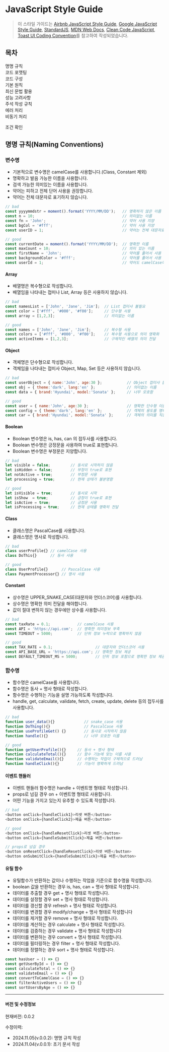 # JavaScript Style Guide

> 이 스타일 가이드는 [Airbnb JavaScript Style Guide](https://github.com/airbnb/javascript), [Google JavaScript Style Guide](https://google.github.io/styleguide/jsguide.html), [StandardJS](https://standardjs.com/), [MDN Web Docs](https://developer.mozilla.org/), [Clean Code JavaScript](https://github.com/ryanmcdermott/clean-code-javascript), [Toast UI Coding Convention](https://ui.toast.com/fe-guide/ko_CODING-CONVENTION)를 참고하여 작성되었습니다.


## 목차
명명 규칙  
코드 포맷팅  
코드 구성  
기본 원칙  
최신 문법 활용  
성능 고려사항  
주석 작성 규칙  
에러 처리  
비동기 처리

조건 확인

## 명명 규칙(Naming Conventions)
### 변수명
- 기본적으로 변수명은 camelCase를 사용합니다.(Class, Constant 제외)
- 명확하고 발음 가능한 이름을 사용합니다.
- 검색 가능한 의미있는 이름을 사용합니다.
- 약어는 피하고 전체 단어 사용을 권장합니다.
- 약어는 전체 대문자로 표기하지 않습니다.

```js
// bad
const yyyymmdstr = moment().format('YYYY/MM/DD');   // 명확하지 않은 이름
const n = 10;                                       // 의미없는 이름
const fn = 'John';                                  // 약어 사용 지양
const bgCol = '#fff';                               // 약어 사용 지양
const userID = 1;                                   // 약어는 전체 대문자로 표기하지 않음

// good
const currentDate = moment().format('YYYY/MM/DD');  // 명확한 이름
const maxCount = 10;                                // 의미 있는 이름
const firstName = 'John';                           // 약어를 풀어서 사용
const backgroundColor = '#fff';                     // 약어를 풀어서 사용
const userId = 1;                                   // 약어도 camelCase에 맞게 일관성 유지
```

#### Array
- 배열명은 복수형으로 작성합니다.
- 배열임을 나타내는 접미나 List, Array 등은 사용하지 않습니다.

```js
// bad
const namesList = ['John', 'Jane', 'Jim'];  // List 접미사 불필요   
const color = ['#fff', '#000', '#f00'];     // 단수형 사용
const array = [1,2,3];                      // 의미없는 이름

// good
const names = ['John', 'Jane', 'Jim'];      // 복수형 사용
const colors = ['#fff', '#000', '#f00'];    // 복수형 사용으로 의미 명확화
const activeItems = [1,2,3];                // 구체적인 배열의 의미 전달
```

#### Object
- 객체명은 단수형으로 작성합니다.
- 객체임을 나타내는 접미사 Object, Map, Set 등은 사용하지 않습니다.

```js
// bad
const userObject = { name:'John', age:30 };           // Object 접미사 불필요
const obj = { theme:'dark', lang:'en' };              // 의미없는 이름
const data = { brand:'Hyundai', model:'Sonata' };     // 너무 모호함

// good
const user = { name:'John', age:30 };                 // 명확한 단수형 이름
const config = { theme:'dark', lang:'en' };           // 객체의 용도를 명확히 표현
const car = { brand:'Hyundai', model:'Sonata' };      // 객체의 의미를 직관적으로 표현
```

#### Boolean
- Boolean 변수명은 is, has, can 의 접두사를 사용합니다.
- Boolean 변수명은 긍정문을 사용하여 true로 표현합니다.
- Boolean 변수명은 부정문은 지양합니다.

```js
// bad
let visible = false;         // 동사로 시작하지 않음
let isHidden = false;        // 부정이 true로 표현
let notActive = true;        // 부정문 사용
let processing = true;       // 현재 상태가 불분명함

// good
let isVisible = true;        // 동사로 시작
let isShow  = true;          // 긍정이 true로 표현
let isActive = true;         // 긍정문 사용
let isProcessing = true;     // 현재 상태를 명확히 전달
```

#### Class
- 클래스명은 PascalCase를 사용합니다.
- 클래스명은 명사로 작성합니다.

```js
// bad
class userProfile{} // camelCase 사용
class DoThis{}      // 동사 사용

// good
class UserProfile{}      // PascalCase 사용
class PaymentProcessor{} // 명사 사용

```
#### Constant
- 상수명은 UPPER_SNAKE_CASE(대문자와 언더스코어)를 사용합니다.
- 상수명은 명확한 의미 전달을 해야합니다.
- 값이 절대 변하지 않는 경우에만 상수를 사용합니다.

```js
// bad
const taxRate = 0.1;            // camelCase 사용
const API = 'https://api.com';  // 명확한 의미정보 부족
const TIMEOUT = 5000;           // 단위 정보 누락으로 명확하지 않음

// good
const TAX_RATE = 0.1;                   // 대문자와 언더스코어 사용
const API_BASE_URL = 'https://api.com'; // 명확한 정보 제공
const DEFAULT_TIMEOUT_MS = 5000;        // 단위 정보 포함으로 명확한 정보 제공
```

### 함수명
- 함수명은 camelCase를 사용합니다.
- 함수명은 동사 + 명사 형태로 작성합니다.
- 함수명은 수행하는 기능을 설명 가능하도록 작성합니다.
- handle, get, calculate, validate, fetch, create, update, delete 등의 접두사를 사용합니다.

```js
// bad
function user_data(){}             // snake_case 사용
function DoThing(){}               // PascalCase 사용
function useProfileGet() {}        // 동사로 시작하지 않음
function handle(){}                // 너무 모호한 이름

// good
function getUserProfile(){}     // 동사 + 명사 형태
function calculateTotal(){}     // 함수 기능에 맞는 이름 사용
function validateEmail(){}      // 수행하는 작업이 구체적으로 드러남
function handleClick(){}        // 기능이 명확하게 드러남
```

#### 이벤트 핸들러
- 이벤트 핸들러 함수명은 handle + 이벤트명 형태로 작성합니다.
- props로 넘길 경우 on + 이벤트명 형태로 사용합니다.
- 어떤 기능을 가지고 있는지 유추할 수 있도록 작성합니다.
```js
// bad
<button onClick={handleClick1}>리셋 버튼</button>
<button onClick={handleClick2}>제출 버튼</button>

// good 
<button onClick={handleResetClick}>리셋 버튼</button>
<button onClick={handleSubmitClick}>제출 버튼</button>
```
```js
// props로 넘길 경우
<button onResetClick={handleResetClick}>리셋 버튼</button>
<button onSubmitClick={handleSubmitClick}>제출 버튼</button>
```


#### 유틸 함수
- 유틸함수가 반환하는 값이나 수행하는 작업을 기준으로 함수명을 작성합니다.
- boolean 값을 반환하는 경우 is, has, can + 명사 형태로 작성합니다.
- 데이터를 추출할 경우 get + 명사 형태로 작성합니다.
- 데이터를 설정할 경우 set + 명사 형태로 작성합니다.
- 테이터를 갱신할 경우 refresh + 명사 형태로 작성합니다.
- 데이터를 변경할 경우 modify/change + 명사 형태로 작성합니다
- 데이터를 제거할 경우 remove + 명사 형태로 작성합니다.
- 데이터를 계산하는 경우 calculate + 명사 형태로 작성합니다.
- 데이터를 검증하는 경우 validate + 명사 형태로 작성합니다
- 데이터를 변환하는 경우 convert + 명사 형태로 작성합니다.
- 데이터를 필터링하는 경우 filter + 명사 형태로 작성합니다.
- 데이터를 정렬하는 경우 sort + 명사 형태로 작성합니다.


```js
const hasUser = () => {}
const getUserById = () => {}
const calculateTotal = () => {}
const validateEmail = () => {}
const convertToCamelCase = () => {}
const filterActiveUsers = () => {}
const sortUsersByAge = () => {}
```







---
#### 버전 및 수정정보
현재버전: 0.0.2

수정이력:
- 2024.11.05(v.0.0.2): 명명 규칙 작성
- 2024.11.04(v.0.0.1): 초기 문서 작성
